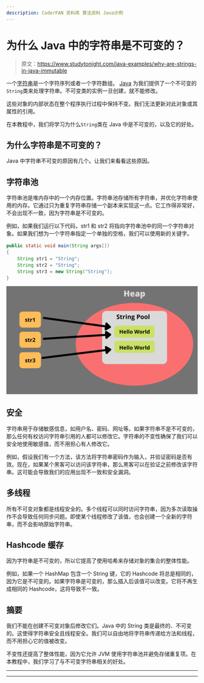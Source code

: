 ```yaml
---
description: CoderFAN 资料库 算法资料 Java示例
---
```


# 为什么 Java 中的字符串是不可变的？

> 原文：<https://www.studytonight.com/java-examples/why-are-strings-in-java-immutable>

一个[字符串](https://www.studytonight.com/java/string-handling-in-java.php)是一个字符序列或者一个字符数组。 [Java](https://www.studytonight.com/java/overview-of-java.php) 为我们提供了一个不可变的`String`类来处理字符串。不可变类的实例一旦创建，就不能修改。

这些对象的内部状态在整个程序执行过程中保持不变。我们无法更新对此对象或其属性的引用。

在本教程中，我们将学习为什么`String`类在 Java 中是不可变的，以及它的好处。

## 为什么字符串是不可变的？

Java 中字符串不可变的原因有几个。让我们来看看这些原因。

## 字符串池

字符串池是堆内存中的一个内存位置。字符串池存储所有字符串，并优化字符串使用的内存。它通过只为重复字符串存储一个副本来实现这一点。它工作得非常好，不会出现不一致，因为字符串是不可变的。

例如，如果我们运行以下代码，str1 和 str2 将指向字符串池中的同一个字符串对象。如果我们想为一个字符串指定一个单独的空格，我们可以使用新的关键字。

```java
public static void main(String args[])
{
	String str1 = "String";
	String str2 = "String";
	String str3 = new String("String");
}
```

![String Pool](img/803d2f57f403b163fb39669a145d13e6.png)

## 安全

字符串用于存储敏感信息，如用户名、密码、网址等。如果字符串不是不可变的，那么任何有权访问字符串引用的人都可以修改它。字符串的不变性确保了我们可以安全地使用敏感值，而不用担心有人修改它。

例如，假设我们有一个方法，该方法将字符串密码作为输入，并验证密码是否有效。现在，如果某个黑客可以访问该字符串，那么黑客可以在验证之前修改该字符串。这可能会导致我们的应用出现不一致和安全漏洞。

## 多线程

所有不可变对象都是线程安全的。多个线程可以同时访问字符串，因为多次读取操作不会导致任何同步问题。即使某个线程修改了该值，也会创建一个全新的字符串，而不会影响原始字符串。

## Hashcode 缓存

因为字符串是不可变的，所以它提高了使用哈希来存储对象的集合的整体性能。

例如，如果一个 HashMap 包含一个 String 键，它的 Hashcode 将总是相同的，因为它是不可变的。如果字符串是可变的，那么插入后该值可以改变。它将不再生成相同的 Hashcode，这将导致不一致。

## 摘要

我们不能在创建不可变对象后修改它们。Java 中的 String 类是最终的、不可变的。这使得字符串安全且线程安全。我们可以自由地将字符串传递给方法和线程，而不用担心它的值被改变。

不变性还提高了整体性能，因为它允许 JVM 使用字符串池并避免存储重复项。在本教程中，我们学习了与不可变字符串相关的好处。

* * *

* * *
